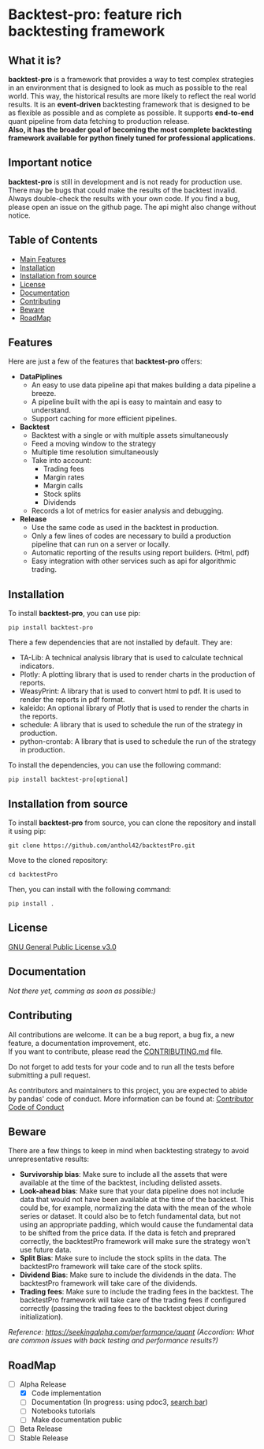 # Backtest-pro: feature rich backtesting framework

## What it is?
**backtest-pro** is a framework that provides a way to test complex strategies in an environment that is designed to 
look as much as possible to the real world.  This way, the historical results are more likely to reflect the
real world results. It is an **event-driven** backtesting framework that is designed to be as flexible as possible and
as complete as possible.  It supports **end-to-end** quant pipeline from data fetching to production release.  
**Also, it has the broader goal of becoming the most complete backtesting framework available for python finely tuned 
for professional applications.**

## Important notice
**backtest-pro** is still in development and is not ready for production use.  There may be bugs that could
make the results of the backtest invalid.  Always double-check the results with your own code.  If you find a bug, please
open an issue on the github page.  The api might also change without notice.

## Table of Contents
- [Main Features](#features)
- [Installation](#installation)
- [Installation from source](#installation-from-source)
- [License](#license)
- [Documentation](#documentation)
- [Contributing](#contributing)
- [Beware](#beware)
- [RoadMap](#roadmap)

## Features
Here are just a few of the features that **backtest-pro** offers:
- **DataPiplines**
  - An easy to use data pipeline api that makes building a data pipeline a breeze.
  - A pipeline built with the api is easy to maintain and easy to understand.
  - Support caching for more efficient pipelines.
- **Backtest**
  - Backtest with a single or with multiple assets simultaneously
  - Feed a moving window to the strategy
  - Multiple time resolution simultaneously
  - Take into account:
    - Trading fees
    - Margin rates
    - Margin calls
    - Stock splits
    - Dividends
  - Records a lot of metrics for easier analysis and debugging.
- **Release**
  - Use the same code as used in the backtest in production.
  - Only a few lines of codes are necessary to build a production pipeline that can run on a server or locally.
  - Automatic reporting of the results using report builders.  (Html, pdf)
  - Easy integration with other services such as api for algorithmic trading.

## Installation
To install **backtest-pro**, you can use pip:
```commandline
pip install backtest-pro
```
There a few dependencies that are not installed by default.  They are:
- TA-Lib: A technical analysis library that is used to calculate technical indicators.
- Plotly: A plotting library that is used to render charts in the production of reports.
- WeasyPrint: A library that is used to convert html to pdf.  It is used to render the reports in pdf format.
- kaleido: An optional library of Plotly that is used to render the charts in the reports.
- schedule: A library that is used to schedule the run of the strategy in production.
- python-crontab: A library that is used to schedule the run of the strategy in production.

To install the dependencies, you can use the following command:
```commandline
pip install backtest-pro[optional]
```

## Installation from source
To install **backtest-pro** from source, you can clone the repository and install it using pip:
```commandline
git clone https://github.com/anthol42/backtestPro.git
```
Move to the cloned repository:
```commandline
cd backtestPro
```
Then, you can install with the following command:
```commandline
pip install .
```

## License
[GNU General Public License v3.0](LICENSE)

## Documentation
*Not there yet, comming as soon as possible:)*

## Contributing
All contributions are welcome.  It can be a bug report, a bug fix, a new feature, a documentation improvement, etc.  
If you want to contribute, please read the [CONTRIBUTING.md](CONTRIBUTING.md) file.

Do not forget to add tests for your code and to run all the tests before submitting a pull request.

As contributors and maintainers to this project, you are expected to abide by pandas' code of conduct. More information 
can be found at: [Contributor Code of Conduct](CODE_OF_CONDUCT.md)

## Beware
There are a few things to keep in mind when backtesting strategy to avoid unrepresentative results:
- **Survivorship bias**: Make sure to include all the assets that were available at the time of the backtest, 
including delisted assets.
- **Look-ahead bias**: Make sure that your data pipeline does not include data that would not have been available at 
the time of the backtest.  This could be, for example, normalizing the data with the mean of the whole series or 
dataset.  It could also be to fetch fundamental data, but not using an appropriate padding, which would cause the 
fundamental data to be shifted from the price data.  If the data is fetch and preprared correctly, the backtestPro 
framework will make sure the strategy won't use future data.
- **Split Bias**: Make sure to include the stock splits in the data.  The backtestPro framework will take care of the
stock splits.
- **Dividend Bias**: Make sure to include the dividends in the data.  The backtestPro framework will take care of the
dividends.
- **Trading fees**: Make sure to include the trading fees in the backtest.  The backtestPro framework will take care of
the trading fees if configured correctly (passing the trading fees to the backtest object during initialization).

*Reference: https://seekingalpha.com/performance/quant (Accordion: What are common issues with back testing and performance results?)*

## RoadMap
- [ ] Alpha Release
  - [X] Code implementation
  - [ ] Documentation (In progress: using pdoc3, [search bar](https://github.com/pdoc3/pdoc/issues/184))
  - [ ] Notebooks tutorials
  - [ ] Make documentation public
- [ ] Beta Release
- [ ] Stable Release
